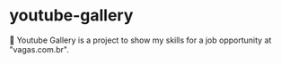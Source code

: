 # youtube-gallery

:movie_camera: Youtube Gallery is a project to show my skills for a job opportunity at "vagas.com.br".
